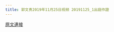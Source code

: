 ```yaml
---
title: 郭文贵2019年11月25日视频 20191125_1出庭作證
---
```


[原文連接](https://gnews.org/ThreadView/53479166)


